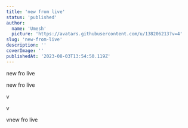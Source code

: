 ```yaml
---
title: 'new from live'
status: 'published'
author:
  name: 'Umesh'
  picture: 'https://avatars.githubusercontent.com/u/138206213?v=4'
slug: 'new-from-live'
description: ''
coverImage: ''
publishedAt: '2023-08-03T13:54:50.119Z'
---
```


new fro live

new fro live<br>

v<br>

v

vnew fro live

